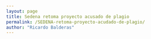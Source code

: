 ```yaml
---
layout: page
title: Sedena retoma proyecto acusado de plagio
permalink: /SEDENA-retoma-proyecto-acudado-de-plagio/
author: "Ricardo Balderas"
---
```

